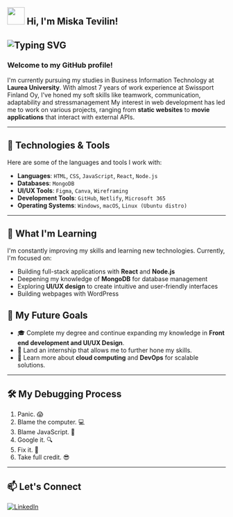 ## <img src="https://media.giphy.com/media/hvRJCLFzcasrR4ia7z/giphy.gif" width="40px"> Hi, I'm Miska Tevilin! 

![Typing SVG](https://readme-typing-svg.herokuapp.com?font=Fira+Code&size=24&pause=1000&color=F7A6FF&width=435&lines=Aspiring+Front-End+Developer;Always+learning+something+new!;Code%2C+Coffee%2C+Repeat)
---

### Welcome to my GitHub profile!

I'm currently pursuing my studies in Business Information Technology at **Laurea University**. With almost 7 years of work experience at Swissport Finland Oy, I've honed my soft skills like teamwork, communication, adaptability and stressmanagement My interest in web development has led me to work on various projects, ranging from **static websites** to **movie applications** that interact with external APIs.

---

## 🔧 **Technologies & Tools**

Here are some of the languages and tools I work with:

- **Languages**: `HTML`, `CSS`, `JavaScript`, `React`, `Node.js`
- **Databases**: `MongoDB`
- **UI/UX Tools**: `Figma`, `Canva`, `Wireframing`
- **Development Tools**: `GitHub`, `Netlify`, `Microsoft 365`
- **Operating Systems**: `Windows`, `macOS`, `Linux (Ubuntu distro)`

---

## 🌱 **What I'm Learning**

I'm constantly improving my skills and learning new technologies. Currently, I'm focused on:

- Building full-stack applications with **React** and **Node.js**
- Deepening my knowledge of **MongoDB** for database management
- Exploring **UI/UX design** to create intuitive and user-friendly interfaces
- Building webpages with WordPress

## 🚀 **My Future Goals**

- 🎓 Complete my degree and continue expanding my knowledge in **Front end development and UI/UX Design**.
- 💼 Land an internship that allows me to further hone my skills.
- 🌱 Learn more about **cloud computing** and **DevOps** for scalable solutions.

---
## 🛠️ **My Debugging Process**

1. Panic. 😱
2. Blame the computer. 💻
3. Blame JavaScript. 🤨
4. Google it. 🔍
5. Fix it. 🎉
6. Take full credit. 😎
   
---
## 📫 **Let's Connect**

[![LinkedIn](https://img.shields.io/badge/LinkedIn-0077B5?style=for-the-badge&logo=linkedin&logoColor=white)](https://www.linkedin.com/in/miska-tevilin-386083262/)
